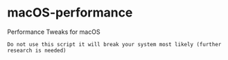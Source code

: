 # macOS-performance
Performance Tweaks for macOS

```
Do not use this script it will break your system most likely (further research is needed)
